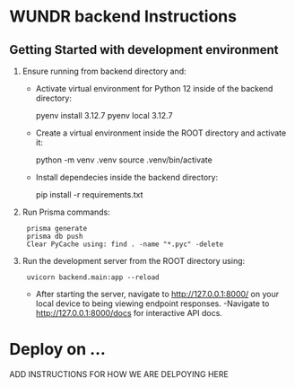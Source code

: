 # WUNDR backend Instructions

## Getting Started with development environment

1. Ensure running from backend directory and:

    - Activate virtual environment for Python 12 inside of the backend directory: 

        pyenv install 3.12.7
        pyenv local 3.12.7

    - Create a virtual environment inside the ROOT directory and activate it:

        python -m venv .venv
        source .venv/bin/activate

    - Install dependecies inside the backend directory: 
        
        pip install -r requirements.txt

2. Run Prisma commands:

        prisma generate
        prisma db push
        Clear PyCache using: find . -name "*.pyc" -delete

3. Run the development server from the ROOT directory using:

        uvicorn backend.main:app --reload

    - After starting the server, navigate to http://127.0.0.1:8000/ on your local device to being viewing endpoint responses.
    -Navigate to http://127.0.0.1:8000/docs for interactive API docs.

# Deploy on ...

ADD INSTRUCTIONS FOR HOW WE ARE DELPOYING HERE
